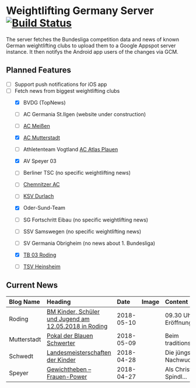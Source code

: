 # Weightlifting Germany Server [![Build Status](https://travis-ci.org/WGierke/weightlifting_germany_server.svg?branch=master)](https://travis-ci.org/WGierke/weightlifting_germany_server)

The server fetches the Bundesliga competition data and news of known German weightlifting clubs to upload them to a Google Appspot server instance.
It then notifys the Android app users of the changes via GCM.

## Planned Features
- [ ] Support push notifications for iOS app  
- [ ] Fetch news from biggest weightlifting clubs
    - [X] BVDG (TopNews)
    - [ ] AC Germania St.Ilgen (website under construction)
    - [ ] [AC Meißen](http://www.ac-meissen.de/index.php?start=1)
    - [X] [AC Mutterstadt](http://www.ac-mutterstadt.de/index.php?start=1)
    - [ ] Athletenteam Vogtland [AC Atlas Plauen](https://acatlas.wordpress.com/)
    - [X] AV Speyer 03
    - [ ] Berliner TSC (no specific weightlifting news)
    - [ ] [Chemnitzer AC](http://chemnitzer-athletenclub.de/aktuelles/news/page/1/)
    - [ ] [KSV Durlach](http://ksvdurlach.de/news?page_n54=1)
    - [X] Oder-Sund-Team
    - [ ] SG Fortschritt Eibau (no specific weightlifting news)
    - [ ] SSV Samswegen (no specific weightlifting news)
    - [ ] SV Germania Obrigheim (no news about 1. Bundesliga)
    - [X] [TB 03 Roding](http://www.tb03-gewichtheben.de/page/1/)
    - [ ] [TSV Heinsheim](http://gewichtheben.tsv-heinsheim.de/index.php?start=1)


## Current News

| Blog Name   | Heading                                                                                                                                                  | Date       | Image   | Content                 |
|:------------|:---------------------------------------------------------------------------------------------------------------------------------------------------------|:-----------|:--------|:------------------------|
| Roding      | [BM Kinder, Schüler und Jugend am 12.05.2018 in Roding](https://www.tb03-gewichtheben.de/2018/05/bm-kinder-schueler-und-jugend-am-12-05-2018-in-roding/) | 2018-05-10 |         | 09.30 Uhr. Eröffnung... |
| Mutterstadt | [Pokal der Blauen Schwerter](http://www.ac-mutterstadt.de/index.php?start=0&heading=05d92ccbfbb968a818c179816020f8711525816800.0)                        | 2018-05-09 |         | Beim traditionsreich... |
| Schwedt     | [Landesmeisterschaften der Kinder](http://gewichtheben.blauweiss65-schwedt.de/?p=7686)                                                                   | 2018-04-28 |         | Die jüngsten Nachwuc... |
| Speyer      | [Gewichtheben – Frauen-Power](https://www.av03-speyer.de/2018/04/gewichtheben-frauen-power/)                                                             | 2018-04-27 |         | Als Christina Spindl... |